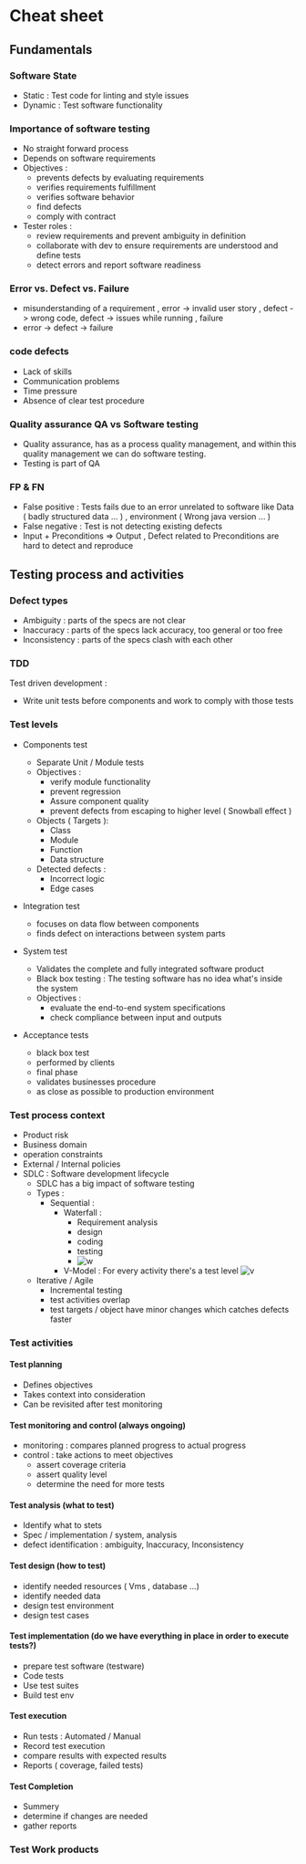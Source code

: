 # Cheat sheet

## Fundamentals

### Software State

- Static : Test code for linting and style issues
- Dynamic : Test software functionality

### Importance of software testing

- No straight forward process
- Depends on software requirements
- Objectives :
  - prevents defects by evaluating requirements
  - verifies requirements fulfillment
  - verifies software behavior
  - find defects
  - comply with contract
- Tester roles :
  - review requirements and prevent ambiguity in definition
  - collaborate with dev to ensure requirements are understood and define tests
  - detect errors and report software readiness

### Error vs. Defect vs. Failure

- misunderstanding of a requirement , error -> invalid user story , defect -> wrong code, defect -> issues while running , failure
- error -> defect -> failure

### code defects

- Lack of skills
- Communication problems
- Time pressure
- Absence of clear test procedure

### Quality assurance QA vs Software testing

- Quality assurance, has as a process quality management, and within this quality management we can do software testing.
- Testing is part of QA

### FP & FN

- False positive : Tests fails due to an error unrelated to software like Data ( badly structured data ... ) , environment ( Wrong java version ... )
- False negative : Test is not detecting existing defects
- Input + Preconditions => Output , Defect related to Preconditions are hard to detect and reproduce

## Testing process and activities

### Defect types

- Ambiguity : parts of the specs are not clear
- Inaccuracy : parts of the specs lack accuracy, too general or too free
- Inconsistency : parts of the specs clash with each other

### TDD

Test driven development :

- Write unit tests before components and work to comply with those tests

### Test levels

- Components test
  - Separate Unit / Module tests
  - Objectives :
    - verify module functionality
    - prevent regression
    - Assure component quality
    - prevent defects from escaping to higher level ( Snowball effect )
  - Objects ( Targets ):
    - Class
    - Module
    - Function
    - Data structure
  - Detected defects :
    - Incorrect logic
    - Edge cases
- Integration test
  - focuses on data flow between components
  - finds defect on interactions between system parts
- System test

  - Validates the complete and fully integrated software product
  - Black box testing : The testing software has no idea what's inside the system
  - Objectives :
    - evaluate the end-to-end system specifications
    - check compliance between input and outputs

- Acceptance tests
  - black box test
  - performed by clients
  - final phase
  - validates businesses procedure
  - as close as possible to production environment

### Test process context

- Product risk
- Business domain
- operation constraints
- External / Internal policies
- SDLC : Software development lifecycle
  - SDLC has a big impact of software testing
  - Types :
    - Sequential :
      - Waterfall :
        - Requirement analysis
        - design
        - coding
        - testing
        - ![w](water.jpg)
      - V-Model : For every activity there's a test level ![v](vmodel.png)
  - Iterative / Agile
    - Incremental testing
    - test activities overlap
    - test targets / object have minor changes which catches defects faster

### Test activities

#### Test planning

- Defines objectives
- Takes context into consideration
- Can be revisited after test monitoring

#### Test monitoring and control (always ongoing)

- monitoring : compares planned progress to actual progress
- control : take actions to meet objectives
  - assert coverage criteria
  - assert quality level
  - determine the need for more tests

#### Test analysis (what to test)

- Identify what to stets
- Spec / implementation / system, analysis
- defect identification : ambiguity, Inaccuracy, Inconsistency

#### Test design (how to test)

- identify needed resources ( Vms , database ...)
- identify needed data
- design test environment
- design test cases

#### Test implementation (do we have everything in place in order to execute tests?)

- prepare test software (testware)
- Code tests
- Use test suites
- Build test env

#### Test execution

- Run tests : Automated / Manual
- Record test execution
- compare results with expected results
- Reports ( coverage, failed tests)

#### Test Completion

- Summery
- determine if changes are needed
- gather reports

### Test Work products
